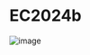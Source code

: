 # EC2024b

![image](https://github.com/henry87666/EC2024b/assets/162283833/c6102242-5d6e-412f-9a5e-e170aa878b9a)
